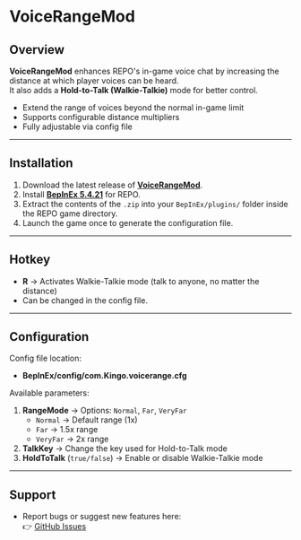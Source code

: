 # VoiceRangeMod

## Overview
**VoiceRangeMod** enhances REPO's in-game voice chat by increasing the distance at which player voices can be heard.  
It also adds a **Hold-to-Talk (Walkie-Talkie)** mode for better control.

- Extend the range of voices beyond the normal in-game limit  
- Supports configurable distance multipliers  
- Fully adjustable via config file  

---

## Installation
1. Download the latest release of **[VoiceRangeMod](https://github.com/kingodogo/VoiceRangeMod/releases)**.  
2. Install **[BepInEx 5.4.21](https://thunderstore.io/package/BepInEx/BepInExPack/)** for REPO.  
3. Extract the contents of the `.zip` into your `BepInEx/plugins/` folder inside the REPO game directory.  
4. Launch the game once to generate the configuration file.  

---

## Hotkey
- **R** → Activates Walkie-Talkie mode (talk to anyone, no matter the distance)  
- Can be changed in the config file.

---

## Configuration
Config file location:  
 - **BepInEx/config/com.Kingo.voicerange.cfg**
 
Available parameters:
1. **RangeMode** → Options: `Normal`, `Far`, `VeryFar`  
   - `Normal` → Default range (1x)  
   - `Far` → 1.5x range  
   - `VeryFar` → 2x range  
2. **TalkKey** → Change the key used for Hold-to-Talk mode  
3. **HoldToTalk** (`true/false`) → Enable or disable Walkie-Talkie mode  

---

## Support
- Report bugs or suggest new features here:  
  👉 [GitHub Issues](https://github.com/kingodogo/VoiceRangeMod/issues)
